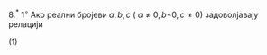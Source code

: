 
 $8.^*$ $1^{\circ}$ Ако реални бројеви $a,b,c$ ( $a \neq 0, b \neg 0, c \neq 0$) задоволјавају релацији

$(1)$